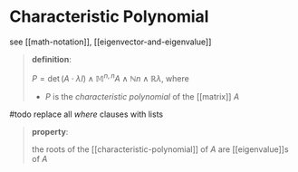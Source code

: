 # Characteristic Polynomial

see [[math-notation]], [[eigenvector-and-eigenvalue]]

> **definition**:
>
> $P = \det (A \cdot \lambda I) \land \mathbb M^{n, n} A \land \mathbb N n \land \mathbb R \lambda$, where
>
> - $P$ is the _characteristic polynomial_ of the [[matrix]] $A$

#todo replace all _where_ clauses with lists

> **property**:
>
> the roots of the [[characteristic-polynomial]] of $A$ are [[eigenvalue]]s of $A$
